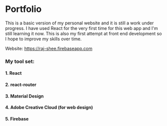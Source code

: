 # Portfolio 
This is a basic version of my personal website and it is still a work under progress.
I have used React for the very first time for this web app and I'm still learning it now. This is also my first attempt at front end development so I hope to improve my skills over time.

Website: https://raj-shee.firebaseapp.com

### My tool set:
#### 1. React
#### 2. react-router
#### 3. Material Design 
#### 4. Adobe Creative Cloud (for web design)
#### 5. Firebase

